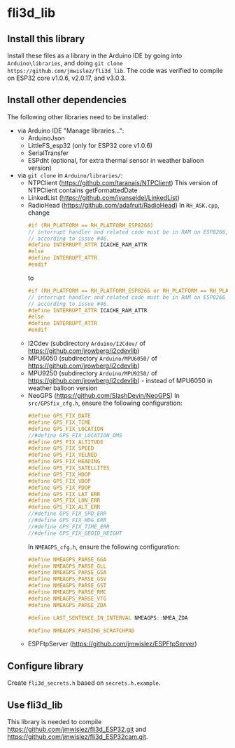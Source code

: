 # fli3d_lib

## Install this library
Install these files as a library in the Arduino IDE by going into ```Arduino\libraries```, and doing ```git clone https://github.com/jmwislez/fli3d_lib```.
The code was verified to compile on ESP32 core v1.0.6, v2.0.17, and v3.0.3.

## Install other dependencies

The following other libraries need to be installed:

- via Arduino IDE "Manage libraries...":
  - ArduinoJson
  - LittleFS_esp32 (only for ESP32 core v1.0.6)
  - SerialTransfer
  - ESPdht (optional, for extra thermal sensor in weather balloon version)
- via ```git clone``` in ```Arduino/libraries/```:
  - NTPClient (https://github.com/taranais/NTPClient)
    This version of NTPClient contains getFormattedDate
  - LinkedList (https://github.com/ivanseidel/LinkedList)
  - RadioHead (https://github.com/adafruit/RadioHead)
    In ```RH_ASK.cpp```, change
    ```c++
    #if (RH_PLATFORM == RH_PLATFORM_ESP8266)
    // interrupt handler and related code must be in RAM on ESP8266,
    // according to issue #46.
    #define INTERRUPT_ATTR ICACHE_RAM_ATTR
    #else
    #define INTERRUPT_ATTR
    #endif
    ```
    to 
    ```c++
    #if (RH_PLATFORM == RH_PLATFORM_ESP8266 or RH_PLATFORM == RH_PLATFORM_ESP32)
    // interrupt handler and related code must be in RAM on ESP8266 or ESP32, 
    // according to issue #46.
    #define INTERRUPT_ATTR ICACHE_RAM_ATTR
    #else
    #define INTERRUPT_ATTR
    #endif
    ```
  - I2Cdev (subdirectory ```Arduino/I2Cdev/``` of https://github.com/jrowberg/i2cdevlib)
  - MPU6050 (subdirectory ```Arduino/MPU6050/``` of https://github.com/jrowberg/i2cdevlib)
  - MPU9250 (subdirectory ```Arduino/MPU9250/``` of https://github.com/jrowberg/i2cdevlib) - instead of MPU6050 in weather balloon version
  - NeoGPS (https://github.com/SlashDevin/NeoGPS)
    In ```src/GPSfix_cfg.h```, ensure the following configuration:
    ```c++
    #define GPS_FIX_DATE
    #define GPS_FIX_TIME
    #define GPS_FIX_LOCATION
    //#define GPS_FIX_LOCATION_DMS
    #define GPS_FIX_ALTITUDE
    #define GPS_FIX_SPEED
    #define GPS_FIX_VELNED
    #define GPS_FIX_HEADING
    #define GPS_FIX_SATELLITES
    #define GPS_FIX_HDOP
    #define GPS_FIX_VDOP
    #define GPS_FIX_PDOP
    #define GPS_FIX_LAT_ERR
    #define GPS_FIX_LON_ERR
    #define GPS_FIX_ALT_ERR
    //#define GPS_FIX_SPD_ERR
    //#define GPS_FIX_HDG_ERR
    //#define GPS_FIX_TIME_ERR
    //#define GPS_FIX_GEOID_HEIGHT
    ```
    In ```NMEAGPS_cfg.h```, ensure the following configuration:
    ```c++
    #define NMEAGPS_PARSE_GGA
    #define NMEAGPS_PARSE_GLL
    #define NMEAGPS_PARSE_GSA
    #define NMEAGPS_PARSE_GSV
    #define NMEAGPS_PARSE_GST
    #define NMEAGPS_PARSE_RMC
    #define NMEAGPS_PARSE_VTG
    #define NMEAGPS_PARSE_ZDA
    
    #define LAST_SENTENCE_IN_INTERVAL NMEAGPS::NMEA_ZDA
    
    #define NMEAGPS_PARSING_SCRATCHPAD
    ```
  - ESPFtpServer (https://github.com/jmwislez/ESPFtpServer)
  
## Configure library

Create ```fli3d_secrets.h``` based on ```secrets.h.example```.

## Use fli3d_lib

This library is needed to compile https://github.com/jmwislez/fli3d_ESP32.git and https://github.com/jmwislez/fli3d_ESP32cam.git.

